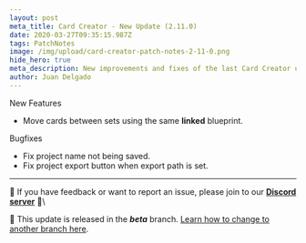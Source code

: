 ```yaml
---
layout: post
meta_title: Card Creator - New Update (2.11.0)
date: 2020-03-27T09:35:15.987Z
tags: PatchNotes
image: /img/upload/card-creator-patch-notes-2-11-0.png
hide_hero: true
meta_description: New improvements and fixes of the last Card Creator update!
author: Juan Delgado
---
```

<!--StartFragment-->

New Features

* Move cards between sets using the same **linked** blueprint.



Bugfixes

* Fix project name not being saved.
* Fix project export button when export path is set.

---

📌 If you have feedback or want to report an issue, please join to our **[Discord server](http://discord.gg/pixelatto)** 💬\

📌 This update is released in the ***beta*** branch. [Learn how to change to another branch here](/blog/beta-and-legacy-versions).